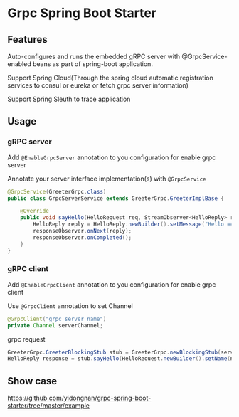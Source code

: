 # Grpc Spring Boot Starter

## Features
Auto-configures and runs the embedded gRPC server with @GrpcService-enabled beans as part of spring-boot application.

Support Spring Cloud(Through the spring cloud automatic registration services to consul or eureka or fetch grpc server information)

Support Spring Sleuth to trace application

## Usage

### gRPC server
Add ``@EnableGrpcServer`` annotation to you configuration for enable grpc server

Annotate your server interface implementation(s) with ``@GrpcService``
````java
@GrpcService(GreeterGrpc.class)
public class GrpcServerService extends GreeterGrpc.GreeterImplBase {

    @Override
    public void sayHello(HelloRequest req, StreamObserver<HelloReply> responseObserver) {
        HelloReply reply = HelloReply.newBuilder().setMessage("Hello =============> " + req.getName()).build();
        responseObserver.onNext(reply);
        responseObserver.onCompleted();
    }
}
````
### gRPC client
Add ``@EnableGrpcClient`` annotation to you configuration for enable grpc client

Use ``@GrpcClient`` annotation to set Channel
 
````java
@GrpcClient("grpc server name")
private Channel serverChannel;
````

grpc request

````java
GreeterGrpc.GreeterBlockingStub stub = GreeterGrpc.newBlockingStub(serverChannel);
HelloReply response = stub.sayHello(HelloRequest.newBuilder().setName(name).build());
````

## Show case
https://github.com/yidongnan/grpc-spring-boot-starter/tree/master/example
